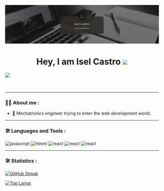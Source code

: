 
<div id="header" align="center">
  <img decoding="async" src="https://github.com/iselcq/iselcq/blob/main/Black%20Minimalist%20Motivation%20Quote%20LinkedIn%20Banner.png" width="800"/>
  <h1>
  Hey, I am Isel Castro
  <img decoding="async" src="https://media.giphy.com/media/hvRJCLFzcasrR4ia7z/giphy.gif" width="30px"/>
</h1>
</div>

[![](https://img.shields.io/badge/LinkedIn-0077B5?style=for-the-badge&logo=linkedin&logoColor=white)](https://www.linkedin.com/in/iselcq/)

<div id="badges" align="center">
<img decoding="async" src="https://visitor-badge-reloaded.herokuapp.com/badge?page_id=noelianav91.noelianav91&color=00cf00" alt=""/>

---
 <div id="header" align="left">

### :woman_technologist: About me : 
- 🤔 Mechatronics engineer trying to enter the web development world. 

---

### :hammer_and_wrench: Languages and Tools :

<div id="header" align="left">
    <img decoding="async" src="https://img.shields.io/badge/JavaScript-323330?style=for-the-badge&logo=javascript&logoColor=F7DF1E" alt="javascript"/>
  </a>
    <img decoding="async" src="https://img.shields.io/badge/HTML5-E34F26?style=for-the-badge&logo=html5&logoColor=white" alt="htnml"/>
  </a>
 <img decoding="async" src="https://img.shields.io/badge/React-20232A?style=for-the-badge&logo=react&logoColor=61DAFB" alt="react"/>
  </a>
 <img decoding="async" src="https://img.shields.io/badge/Node%20js-339933?style=for-the-badge&logo=nodedotjs&logoColor=white" alt="react"/>
  </a>
   <img decoding="async" src="https://img.shields.io/badge/Tailwind_CSS-38B2AC?style=for-the-badge&logo=tailwind-css&logoColor=white" alt="react"/>
  </a>
</div>

---

### :hammer_and_wrench: Statistics :


[![GitHub Streak](http://github-readme-streak-stats.herokuapp.com?user=iselcq&theme=dark&background=000000)](https://git.io/streak-stats)

[![Top Langs](https://github-readme-stats.vercel.app/api/top-langs/?username=iselcq&layout=compact&theme=vision-friendly-dark)](https://github.com/anuraghazra/github-readme-stats)

<!--
**iselcq/iselcq** is a ✨ _special_ ✨ repository because its `README.md` (this file) appears on your GitHub profile.

Here are some ideas to get you started:

- 🔭 I’m currently working on ...
- 🌱 I’m currently learning ...
- 👯 I’m looking to collaborate on ...
- 🤔 I’m looking for help with ...
- 💬 Ask me about ...
- 📫 How to reach me: ...
- 😄 Pronouns: ...
- ⚡ Fun fact: ...
-->

<!--
**iselcq/iselcq** is a ✨ _special_ ✨ repository because its `README.md` (this file) appears on your GitHub profile.

Here are some ideas to get you started:

- 🔭 I’m currently working on ...
- 🌱 I’m currently learning ...
- 👯 I’m looking to collaborate on ...
- 🤔 I’m looking for help with ...
- 💬 Ask me about ...
- 📫 How to reach me: ...
- 😄 Pronouns: ...
- ⚡ Fun fact: ...
-->
